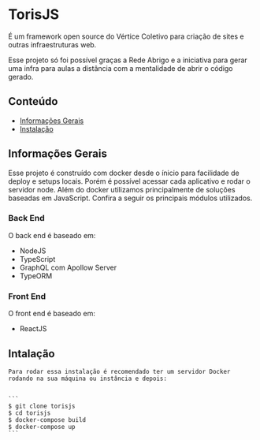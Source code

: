 # TorisJS
É um framework open source do Vértice Coletivo para criação de sites e outras infraestruturas web.

Esse projeto só foi possível graças a Rede Abrigo e a iniciativa para gerar uma infra para aulas a distância com a mentalidade de abrir o código gerado.

## Conteúdo
* [Informações Gerais](#informações-gerais)
* [Instalação](#intalação)

## Informações Gerais
Esse projeto é construído com docker desde o ínicio para facilidade de deploy e setups locais. Porém é possível acessar cada aplicativo e rodar o servidor node.
Além do docker utilizamos principalmente de soluções baseadas em JavaScript. Confira a seguir os principais módulos utilizados.
  
### Back End
  O back end é baseado em:
  * NodeJS
  * TypeScript
  * GraphQL com Apollow Server
  * TypeORM
    
### Front End
  O front end é baseado em:
  * ReactJS
    
## Intalação
    Para rodar essa instalação é recomendado ter um servidor Docker rodando na sua máquina ou instância e depois:


    ```
    $ git clone torisjs
    $ cd torisjs
    $ docker-compose build
    $ docker-compose up
    ```
